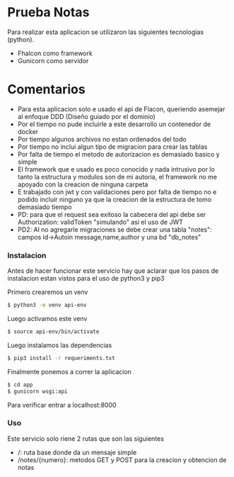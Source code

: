 # Prueba Notas

Para realizar esta aplicacion se utilizaron las siguientes tecnologias (python).

  - Fhalcon como framework
  - Gunicorn como servidor

# Comentarios

  - Para esta aplicacion solo e usado el api de Flacon, queriendo asemejar al enfoque DDD (Diseño guiado por el dominio)
  - Por el tiempo no pude incluirle a este desarrollo un contenedor de docker
  - Por tiempo algunos archivos no estan ordenados del todo
  - Por tiempo no inclui algun tipo de migracion para crear las tablas
  - Por falta de tiempo el metodo de autorizacion es demasiado basico y simple
  - El framework  que e usado es poco conocido y nada intrusivo por lo tanto la estructura y modulos son de mi autoria, el framework no me apoyado con la creacion de ninguna carpeta
  - E trabajado con jwt y con validaciones pero por falta de tiempo no e podido incluir ninguno ya que la creacion de la estructura de tomo demasiado tiempo
  - PD: para que el request sea exitoso la cabecera del api debe ser Authorization: validToken "simulando" asi el uso de JWT
  - PD2: Al no agregarle migraciones se debe crear una tabla "notes": campos id->Autoin message,name,author y una bd "db_notes"
  
### Instalacion

Antes de hacer funcionar este servicio hay que aclarar que los pasos de instalacion estan vistos para el uso de python3 y pip3

Primero crearemos un venv
```sh
$ python3 -m venv api-env
```

Luego activamos este venv
```sh
$ source api-env/bin/activate 
```

Luego instalamos las dependencias
```sh
$ pip3 install -r requeriments.txt
```

Finalmente ponemos a correr la aplicacion
```sh
$ cd app
$ gunicorn wsgi:api
```

Para verificar entrar a localhost:8000

### Uso

Este servicio solo riene 2 rutas que son las siguientes

  - /: ruta base donde da un mensaje simple
  - /notes/{numero}: metodos GET y POST para la creacion y obtencion de notas

